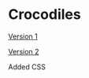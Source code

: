 # Crocodiles

[Version 1](https://dairemcsherry.github.io/Crocodiles/index-one.html)

[Version 2](https://github.com/DaireMcSherry/Crocodiles/blob/main/index-two.html)

Added CSS
